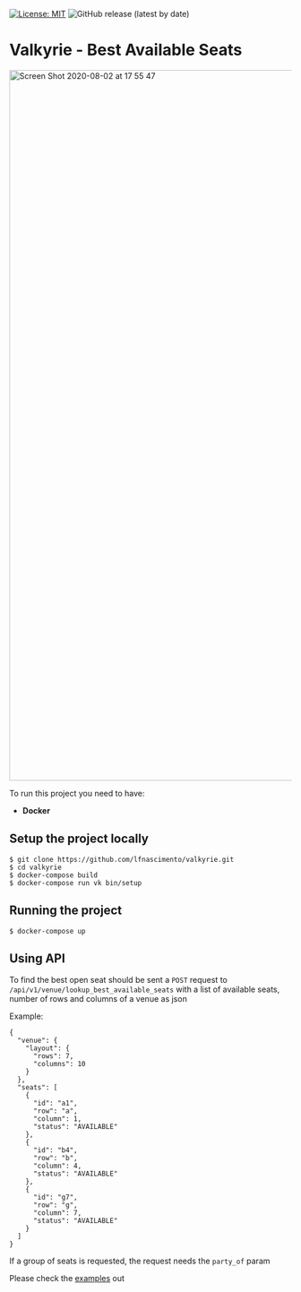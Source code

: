 [![License: MIT](https://img.shields.io/badge/License-MIT-yellow.svg)](https://opensource.org/licenses/MIT)
![GitHub release (latest by date)](https://img.shields.io/github/v/release/lfnascimento/valkyrie)
# Valkyrie - Best Available Seats
<img width="1269" alt="Screen Shot 2020-08-02 at 17 55 47" src="https://user-images.githubusercontent.com/6806019/89132398-2962d480-d4ea-11ea-92e8-ad1091c96e90.png">

To run this project you need to have:

- **Docker**

## Setup the project locally
```
$ git clone https://github.com/lfnascimento/valkyrie.git
$ cd valkyrie
$ docker-compose build
$ docker-compose run vk bin/setup
```

## Running the project

```$ docker-compose up```

## Using API

To find the best open seat should be sent a `POST` request to `/api/v1/venue/lookup_best_available_seats` with a list of available seats, number of rows and columns of a venue as json

Example:
```
{
  "venue": {
    "layout": {
      "rows": 7,
      "columns": 10
    }
  },
  "seats": [
    {
      "id": "a1",
      "row": "a",
      "column": 1,
      "status": "AVAILABLE"
    },
    {
      "id": "b4",
      "row": "b",
      "column": 4,
      "status": "AVAILABLE"
    },
    {
      "id": "g7",
      "row": "g",
      "column": 7,
      "status": "AVAILABLE"
    }
  ]
}
```

If a group of seats is requested, the request needs the `party_of` param

Please check the [examples](https://documenter.getpostman.com/view/8746814/SzmcZeCG) out 
